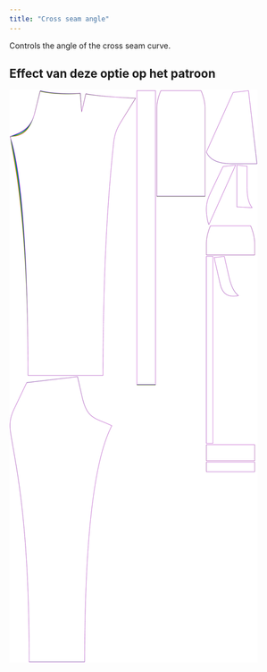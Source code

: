 ```yaml
---
title: "Cross seam angle"
---
```


Controls the angle of the cross seam curve.

## Effect van deze optie op het patroon

![This image shows the effect of this option by superimposing several variants that have a different value for this option](charlie_crossseamcurveangle_sample.svg "Effect of this option on the pattern")
